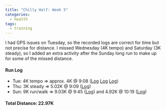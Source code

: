 ```yaml
---
title: "Chilly Half: Week 5"
categories:
  - health
tags:
  - training
---
```


I had GPS issues on Tuesday, so the recorded logs are correct for time but not precise for distance. I missed Wednesday (4K tempo) and Saturday (3K steady), so I added an extra activity after the Sunday long run to make up for some of the missed distance.
#### Run Log

- Tue: 4K tempo &rArr; approx. 4K @ 9:08 ([Log](https://runkeeper.com/user/cdevans/activity/1654604014) [Log](https://runkeeper.com/user/cdevans/activity/1654608379) [Log](https://runkeeper.com/user/cdevans/activity/1654618244)) 
- Thu: 3K steady &rArr; 5.02K @ 9:09 ([Log](https://runkeeper.com/user/cdevans/activity/1655504837))
- Sun: 9K run/walk &rArr; 9.03K @ 9:45 ([Log](https://runkeeper.com/user/cdevans/activity/1656937504)) and 4.92K @ 10:19 ([Log](https://runkeeper.com/user/cdevans/activity/1656965610))

#### Total Distance: 22.97K

